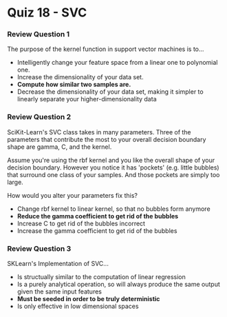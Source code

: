 # Quiz 18 - SVC

### Review Question 1

The purpose of the kernel function in support vector machines is to...

- Intelligently change your feature space from a linear one to polynomial one.
- Increase the dimensionality of your data set.
- **Compute how similar two samples are.**
- Decrease the dimensionality of your data set, making it simpler to linearly separate your higher-dimensionality data

### Review Question 2

SciKit-Learn's SVC class takes in many parameters. Three of the parameters that contribute the most to your overall decision boundary shape are gamma, C, and the kernel.

Assume you're using the rbf kernel and you like the overall shape of your decision boundary. However you notice it has 'pockets' (e.g. little bubbles) that surround one class of your samples. And those pockets are simply too large.

How would you alter your parameters fix this?

- Change rbf kernel to linear kernel, so that no bubbles form anymore
- **Reduce the gamma coefficient to get rid of the bubbles**
- Increase C to get rid of the bubbles incorrect
- Increase the gamma coefficient to get rid of the bubbles

### Review Question 3

SKLearn's Implementation of SVC...

- Is structually similar to the computation of linear regression
- Is a purely analytical operation, so will always produce the same output given the same input features
- **Must be seeded in order to be truly deterministic**
- Is only effective in low dimensional spaces
